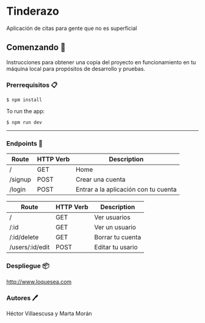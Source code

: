 # Tinderazo
Aplicación de citas para gente que no es superficial
## Comenzando 🚀️
Instrucciones para obtener una copia del proyecto en funcionamiento en tu máquina local para propósitos de desarrollo y pruebas.
### Prerrequisitos 📋️
    $ npm install

To run the app:

    $ npm run dev
***
### Endpoints 📍️


Route | HTTP Verb | Description
| -- | -- | -- |
/ | GET | Home
/signup | POST | Crear una cuenta
/login | POST | Entrar a la aplicación con tu cuenta

Route | HTTP Verb | Description
| -- | -- | -- |
/| GET | Ver usuarios
/:id | GET | Ver un usuario
/:id/delete | GET | Borrar tu cuenta
/users/:id/edit | POST | Editar tu usario


### Despliegue 📦️
<http://www.loquesea.com>

### Autores 🖊️
Héctor Villaescusa y Marta Morán
